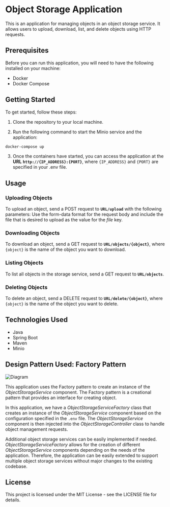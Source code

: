 # Object Storage Application

This is an application for managing objects in an object storage service. It allows users to upload, download, list, and delete objects using HTTP requests.

## Prerequisites

Before you can run this application, you will need to have the following installed on your machine:

- Docker
- Docker Compose

## Getting Started
To get started, follow these steps:

1. Clone the repository to your local machine.

2. Run the following command to start the Minio service and the application:

```cmd 
docker-compose up
```
3. Once the containers have started, you can access the application at the **URL** **`http://{IP_ADDRESS}:{PORT}`**, where `{IP_ADDRESS}` and `{PORT}` are specified in your .env file.

## Usage

### Uploading Objects
To upload an object, send a POST request to **`URL/upload`** with the following parameters:
Use the form-data format for the request body and include the file that is desired to upload as the value for the *file* key.

### Downloading Objects
To download an object, send a GET request to **`URL/objects/{object}`**, where `{object}` is the name of the object you want to download.

### Listing Objects
To list all objects in the storage service, send a GET request to **`URL/objects`**.

### Deleting Objects
To delete an object, send a DELETE request to **`URL/delete/{object}`**, where `{object}` is the name of the object you want to delete.

## Technologies Used
- Java
- Spring Boot
- Maven
- Minio

## Design Pattern Used: Factory Pattern

![Diagram](../assets/diagram.png?raw=true)

This application uses the Factory pattern to create an instance of the *ObjectStorageService* component. The Factory pattern is a creational pattern that provides an interface for creating object.

In this application, we have a *ObjectStorageServiceFactory* class that creates an instance of the *ObjectStorageService* component based on the configuration specified in the `.env` file. The *ObjectStorageService* component is then injected into the *ObjectStorageController* class to handle object management requests.

Additional object storage services can be easily implemented if needed. *ObjectStorageServiceFactory* allows for the creation of different *ObjectStorageService* components depending on the needs of the application. Therefore, the application can be easily extended to support multiple object storage services without major changes to the existing codebase.

## License
This project is licensed under the MIT License - see the LICENSE file for details.
